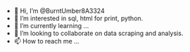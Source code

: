- 👋 Hi, I’m @BurntUmber8A3324
- 👀 I’m interested in sql, html for print, python.
- 🌱 I’m currently learning ...
- 💞️ I’m looking to collaborate on data scraping and analysis.
- 📫 How to reach me ...

<!---
BurntUmber8A3324/BurntUmber8A3324 is a ✨ special ✨ repository because its `README.md` (this file) appears on your GitHub profile.
You can click the Preview link to take a look at your changes.
--->
